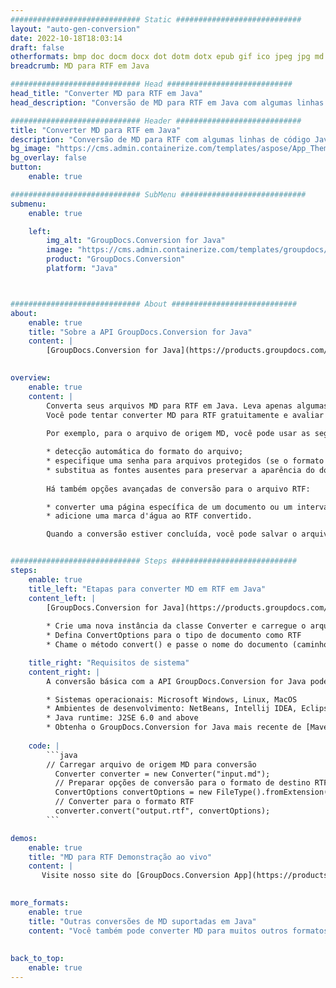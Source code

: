 ```yaml
---
############################# Static ############################
layout: "auto-gen-conversion"
date: 2022-10-18T18:03:14
draft: false
otherformats: bmp doc docm docx dot dotm dotx epub gif ico jpeg jpg md odt ott pdf png psd rtf tex tif tiff txt xps
breadcrumb: MD para RTF em Java

############################# Head ############################
head_title: "Converter MD para RTF em Java"
head_description: "Conversão de MD para RTF em Java com algumas linhas de código. Converta mais de 160 formatos de arquivo usando a API de conversão de documentos do GroupDocs para Java"

############################# Header ############################
title: "Converter MD para RTF em Java"
description: "Conversão de MD para RTF com algumas linhas de código Java"
bg_image: "https://cms.admin.containerize.com/templates/aspose/App_Themes/V3/images/bg/header1.png"
bg_overlay: false
button:
    enable: true

############################# SubMenu ############################
submenu:
    enable: true

    left:
        img_alt: "GroupDocs.Conversion for Java"
        image: "https://cms.admin.containerize.com/templates/groupdocs/images/product-logos/90x90-noborder/groupdocs-conversion-java.png"
        product: "GroupDocs.Conversion"
        platform: "Java"



############################# About ############################
about:
    enable: true
    title: "Sobre a API GroupDocs.Conversion for Java"
    content: |
        [GroupDocs.Conversion for Java](https://products.groupdocs.com/conversion/java/) é uma API avançada de conversão de formato de arquivo para conversão entre formatos populares de imagem e documento, como Microsoft Office, OpenDocument, PDF, HTML, e-mail, CAD. e muito mais com apenas algumas linhas de código. A API nativa detecta automaticamente os formatos dos documentos originais e oferece muitas opções para personalizar os documentos convertidos. Juntamente com a função de extrair informações de um documento, ele também suporta o armazenamento em cache dos resultados da conversão para o disco local por padrão. No entanto, qualquer tipo de armazenamento em cache pode ser suportado pela implementação das interfaces apropriadas - Amazon S3, Dropbox, Google Drive, Windows Azure, Reddis ou quaisquer outras.
    

overview:
    enable: true
    content: |
        Converta seus arquivos MD para RTF em Java. Leva apenas algumas linhas de código Java em qualquer plataforma de sua escolha, como Windows, Linux, macOS.
        Você pode tentar converter MD para RTF gratuitamente e avaliar a qualidade dos resultados da conversão. Junto com scripts de conversão de arquivo simples, você pode tentar opções mais sofisticadas para carregar o arquivo de origem MD e armazenar a saída RTF. 
        
        Por exemplo, para o arquivo de origem MD, você pode usar as seguintes opções de carregamento:

        * detecção automática do formato do arquivo;
        * especifique uma senha para arquivos protegidos (se o formato de arquivo for compatível);
        * substitua as fontes ausentes para preservar a aparência do documento.
        
        Há também opções avançadas de conversão para o arquivo RTF:

        * converter uma página específica de um documento ou um intervalo de páginas;
        * adicione uma marca d'água ao RTF convertido.

        Quando a conversão estiver concluída, você pode salvar o arquivo RTF no caminho do arquivo local ou em qualquer armazenamento de terceiros, como FTP, Amazon S3, Google Drive, Dropbox etc. Observe - para converter MD para RTF, você não precisa instalar nenhum software adicional, como MS Office, Open Office, Adobe Acrobat Reader etc.


############################# Steps ############################
steps:
    enable: true
    title_left: "Etapas para converter MD em RTF em Java"
    content_left: |
        [GroupDocs.Conversion for Java](https://products.groupdocs.com/conversion/java/) permite que os desenvolvedores convertam facilmente o arquivo MD para RTF com algumas linhas de código.
        
        * Crie uma nova instância da classe Converter e carregue o arquivo MD com o caminho completo
        * Defina ConvertOptions para o tipo de documento como RTF
        * Chame o método convert() e passe o nome do documento (caminho completo) e formato (RTF) como parâmetro

    title_right: "Requisitos de sistema"
    content_right: |
        A conversão básica com a API GroupDocs.Conversion for Java pode ser feita com apenas algumas linhas de código. Nossas APIs são suportadas em todas as principais plataformas e sistemas operacionais. Antes de executar o código abaixo, certifique-se de ter os seguintes pré-requisitos instalados em seu sistema.

        * Sistemas operacionais: Microsoft Windows, Linux, MacOS
        * Ambientes de desenvolvimento: NetBeans, Intellij IDEA, Eclipse, etc.
        * Java runtime: J2SE 6.0 and above
        * Obtenha o GroupDocs.Conversion for Java mais recente de [Maven](https://repository.groupdocs.com/webapp/#/artifacts/browse/tree/General/repo/com/groupdocs/groupdocs-conversion)
         
    code: |
        ```java    
        // Carregar arquivo de origem MD para conversão
          Converter converter = new Converter("input.md");
          // Preparar opções de conversão para o formato de destino RTF
          ConvertOptions convertOptions = new FileType().fromExtension("rtf").getConvertOptions();
          // Converter para o formato RTF
          converter.convert("output.rtf", convertOptions);
        ```

demos:
    enable: true
    title: "MD para RTF Demonstração ao vivo"
    content: |
       Visite nosso site do [GroupDocs.Conversion App](https://products.groupdocs.app/conversion/family) e experimente a conversão de MD para RTF agora. A demonstração gratuita tem os seguintes benefícios
          

more_formats:
    enable: true
    title: "Outras conversões de MD suportadas em Java"
    content: "Você também pode converter MD para muitos outros formatos de arquivo. Por favor, veja a lista abaixo."
       
       
back_to_top:
    enable: true
---
```

